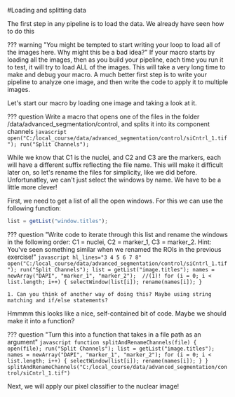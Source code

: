 #Loading and splitting data

The first step in any pipeline is to load the data. We already have seen how to do this

??? warning "You might be tempted to start writing your loop to load all of the images here. Why might this be a bad idea?"
    If your macro starts by loading all the images, then as you build your pipeline, each time you run it to test, it will try to load ALL of the images. This will take a very long time to make and debug your macro. A much better first step is to write your pipeline to analyze one image, and then write the code to apply it to multiple images.


Let's start our macro by loading one image and taking a look at it.


??? question Write a macro that opens one of the files in the folder /data/advanced_segmentation/control, and splits it into its component channels
    ```javascript
    open("C:/local_course/data/advanced_segmentation/control/siCntrl_1.tif");
    run("Split Channels");
    ```

While we know that C1 is the nuclei, and C2 and C3 are the markers, each will have a different suffix reflecting the file name. This will make it difficult later on, so let's rename the files for simplicity, like we did before. Unfortunatley, we can't just select the windows by name. We have to be a little more clever!

First, we need to get a list of all the open windows. For this we can use the following function:
```javascript title="getting a list of open windows"
list = getList("window.titles");
```

??? question "Write code to iterate through this list and rename the windows in the following order: C1 = nuclei, C2 = marker_1, C3 = marker_2. Hint: You've seen something similar when we renamed the ROIs in the previous exercise!"
    ```javascript hl_lines="3 4 5 6 7 8"
    open("C:/local_course/data/advanced_segmentation/control/siCntrl_1.tif");
    run("Split Channels");
    list = getList("image.titles");
    names = newArray("DAPI", "marker_1", "marker_2");  //(1)!
    for (i = 0; i < list.length; i++) {
        selectWindow(list[i]);
        rename(names[i]);
    }
    ```

    1. Can you think of another way of doing this? Maybe using string matching and if/else statements?


Hmmmm this looks like a nice, self-contained bit of code. Maybe we should make it into a function?

??? question "Turn this into a function that takes in a file path as an argument"
    ```javascript
    function splitAndRenameChannels(file) {
        open(file);
        run("Split Channels");
        list = getList("image.titles");
        names = newArray("DAPI", "marker_1", "marker_2");
        for (i = 0; i < list.length; i++) {
            selectWindow(list[i]);
            rename(names[i]);
    }
    }
    splitAndRenameChannels("C:/local_course/data/advanced_segmentation/control/siCntrl_1.tif")
    ```

Next, we will apply our pixel classifier to the nuclear image!


